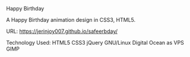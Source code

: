 Happy Birthday

A Happy Birthday animation design in CSS3, HTML5.

URL: https://jerinjoy007.github.io/safeerbday/

Technology Used: HTML5 CSS3 jQuery GNU/Linux Digital Ocean as VPS GIMP
